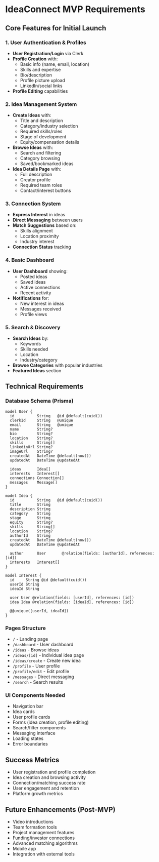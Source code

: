 # IdeaConnect MVP Requirements

## Core Features for Initial Launch

### 1. User Authentication & Profiles
- **User Registration/Login** via Clerk
- **Profile Creation** with:
  - Basic info (name, email, location)
  - Skills and expertise
  - Bio/description
  - Profile picture upload
  - LinkedIn/social links
- **Profile Editing** capabilities

### 2. Idea Management System
- **Create Ideas** with:
  - Title and description
  - Category/industry selection
  - Required skills/roles
  - Stage of development
  - Equity/compensation details
- **Browse Ideas** with:
  - Search and filtering
  - Category browsing
  - Saved/bookmarked ideas
- **Idea Details Page** with:
  - Full description
  - Creator profile
  - Required team roles
  - Contact/interest buttons

### 3. Connection System
- **Express Interest** in ideas
- **Direct Messaging** between users
- **Match Suggestions** based on:
  - Skills alignment
  - Location proximity
  - Industry interest
- **Connection Status** tracking

### 4. Basic Dashboard
- **User Dashboard** showing:
  - Posted ideas
  - Saved ideas
  - Active connections
  - Recent activity
- **Notifications** for:
  - New interest in ideas
  - Messages received
  - Profile views

### 5. Search & Discovery
- **Search Ideas** by:
  - Keywords
  - Skills needed
  - Location
  - Industry/category
- **Browse Categories** with popular industries
- **Featured Ideas** section

## Technical Requirements

### Database Schema (Prisma)
```prisma
model User {
  id          String   @id @default(cuid())
  clerkId     String   @unique
  email       String   @unique
  name        String?
  bio         String?
  location    String?
  skills      String[]
  linkedinUrl String?
  imageUrl    String?
  createdAt   DateTime @default(now())
  updatedAt   DateTime @updatedAt
  
  ideas       Idea[]
  interests   Interest[]
  connections Connection[]
  messages    Message[]
}

model Idea {
  id          String   @id @default(cuid())
  title       String
  description String
  category    String
  stage       String
  equity      String?
  skills      String[]
  location    String?
  authorId    String
  createdAt   DateTime @default(now())
  updatedAt   DateTime @updatedAt
  
  author      User       @relation(fields: [authorId], references: [id])
  interests   Interest[]
}

model Interest {
  id     String @id @default(cuid())
  userId String
  ideaId String
  
  user User @relation(fields: [userId], references: [id])
  idea Idea @relation(fields: [ideaId], references: [id])
  
  @@unique([userId, ideaId])
}
```

### Pages Structure
- `/` - Landing page
- `/dashboard` - User dashboard
- `/ideas` - Browse ideas
- `/ideas/[id]` - Individual idea page
- `/ideas/create` - Create new idea
- `/profile` - User profile
- `/profile/edit` - Edit profile
- `/messages` - Direct messaging
- `/search` - Search results

### UI Components Needed
- Navigation bar
- Idea cards
- User profile cards
- Forms (idea creation, profile editing)
- Search/filter components
- Messaging interface
- Loading states
- Error boundaries

## Success Metrics
- User registration and profile completion
- Idea creation and browsing activity
- Connection/matching success rate
- User engagement and retention
- Platform growth metrics

## Future Enhancements (Post-MVP)
- Video introductions
- Team formation tools
- Project management features
- Funding/investor connections
- Advanced matching algorithms
- Mobile app
- Integration with external tools